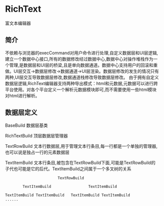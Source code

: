 # RichText

富文本编辑器

## 简介

不依赖与浏览器的execCommand对用户命令进行处理,自定义数据层和UI层逻辑,建立一个数据中心接口,所有的数据修改经过数据中心,数据中心对操作堆栈作为一个管理,是数据层和UI层的桥梁,且是单向数据通道。数据中心支持用户的回滚和重做。UI层交互->数据层修改->数据通道->UI层渲染。数据层修改的发生的情况只有两种,UI层交互导致数据层修改,数据通道栈修改导致数据层修改。
由于拥有自定义数据层逻辑,RichText编辑器支持两种导出模式：html和元数据,元数据可以进行跨平台使用。对各个平台定义一个解析元数据模块即可,而不需要使用一些html模块对html进行解析。

## 数据层定义

BaseBuild 数据层基类

RichTextBuild 顶层数据层管理器

TextRowBuild 文本行数据层,用于管理文本行条目,每一行都是一个单独的管理器,也可以说是独占一行的元素数据层

TextItemBuild 文本行条目,被包含在TextRowBuild下面,可能是TextRowBuild的子代也可能是它的后代。TextItemBuild之间属于一个多叉树的关系

```
                        TextRowBuild

        TextItemBuild                 TextItemBuild

TextItemBuild TextItemBuild   TextItemBuild TextItemBuild
......
```
